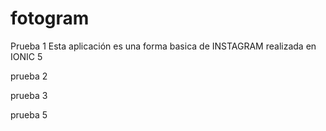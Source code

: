 # fotogram



Prueba 1
 Esta aplicación es una forma basica de INSTAGRAM realizada en IONIC 5
 
prueba 2

prueba 3





prueba 5